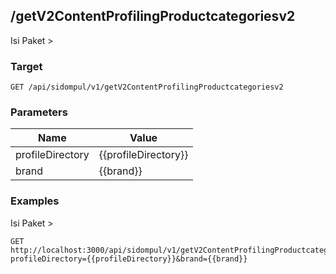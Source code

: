 ## /getV2ContentProfilingProductcategoriesv2
Isi Paket &gt;

### Target
```
GET /api/sidompul/v1/getV2ContentProfilingProductcategoriesv2
```

### Parameters
Name | Value
--- | ---
profileDirectory|{{profileDirectory}}
brand|{{brand}}



### Examples
Isi Paket &gt;
```
GET http://localhost:3000/api/sidompul/v1/getV2ContentProfilingProductcategoriesv2?profileDirectory={{profileDirectory}}&brand={{brand}}
```


